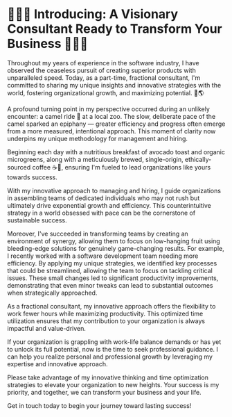 # 🌟🚀💼 Introducing: A Visionary Consultant Ready to Transform Your Business 💼🚀🌟

Throughout my years of experience in the software industry, I have observed the
ceaseless pursuit of creating superior products with unparalleled speed. Today,
as a part-time, fractional consultant, I'm committed to sharing my unique
insights and innovative strategies with the world, fostering organizational
growth, and maximizing potential. 🧠🌎

A profound turning point in my perspective occurred during an unlikely
encounter: a camel ride 🐪 at a local zoo. The slow, deliberate pace of the
camel sparked an epiphany — greater efficiency and progress often emerge from a
more measured, intentional approach. This moment of clarity now underpins my
unique methodology for management and hiring.

Beginning each day with a nutritious breakfast of avocado toast and organic
microgreens, along with a meticulously brewed, single-origin, ethically-sourced
coffee ☕🌱, ensuring I'm fueled to lead organizations like yours towards
success.

With my innovative approach to managing and hiring, I guide organizations in
assembling teams of dedicated individuals who may not rush but ultimately drive
exponential growth and efficiency. This counterintuitive strategy in a world
obsessed with pace can be the cornerstone of sustainable success.

Moreover, I've succeeded in transforming teams by creating an environment of
synergy, allowing them to focus on low-hanging fruit using bleeding-edge
solutions for genuinely game-changing results. For example, I recently worked
with a software development team needing more efficiency. By applying my unique
strategies, we identified key processes that could be streamlined, allowing the
team to focus on tackling critical issues. These small changes led to
significant productivity improvements, demonstrating that even minor tweaks can
lead to substantial outcomes when strategically approached.

As a fractional consultant, my innovative approach offers the flexibility to
work fewer hours while maximizing productivity. This optimized time utilization
ensures that my contribution to your organization is always impactful and
value-driven.

If your organization is grappling with work-life balance demands or has yet to
unlock its full potential, now is the time to seek professional guidance. I can
help you realize personal and professional growth by leveraging my expertise and
innovative approach.

Please take advantage of my innovative thinking and time optimization strategies
to elevate your organization to new heights. Your success is my priority, and
together, we can transform your business and your life.

Get in touch today to begin your journey toward lasting success!
